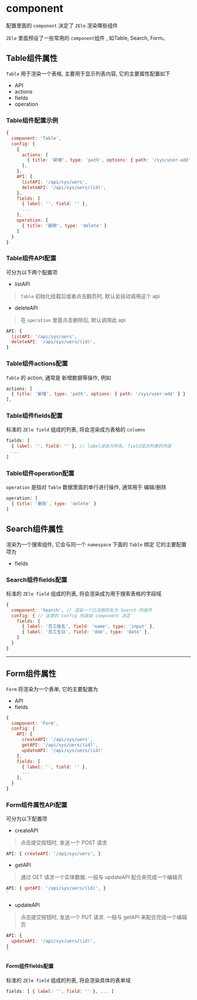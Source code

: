 # component

配置里面的 `component` 决定了 `ZEle` 渲染哪些组件

`ZEle` 里面预设了一些常用的 `component`组件 , 如Table, Search, Form。

## Table组件属性

`Table` 用于渲染一个表格, 主要用于显示列表内容, 它的主要属性配置如下

- API
- actions
- fields
- operation

### Table组件配置示例

```javascript
{
  component: 'Table',
  config: {
    {
      actions: [
        { title: '新增', type: 'path', options: { path: '/sys/user-add' } }
      ],
    },
    API: {
      listAPI: '/api/sys/uers',
      deleteAPI: '/api/sys/uers/(id)',
    },
    fields: [
      { label: '', field: '' },
      ...
    ],
    operation: [
      { title: '删除', type: 'delete' }
    ]
  }
}
```

### Table组件API配置

可分为以下两个配置项

- listAPI

> `Table` 初始化挂载后或者点击翻页时, 默认会自动调用这个 api

- deleteAPI

> 在 `operation` 里面点击删除后, 默认调用此 api

```javascript
API: {
  listAPI: '/api/sys/uers',
  deleteAPI: '/api/sys/uers/(id)',
}
```

### Table组件actions配置

`Table` 的 action, 通常是 新增数据等操作, 例如

```javascript
actions: [
  { title: '新增', type: 'path', options: { path: '/sys/user-add' } }
],
```

### Table组件fields配置

标准的 `ZEle field` 组成的列表, 将会渲染成为表格的 `columns`

```javascript
fields: [
  { label: '', field: '' }, // label渲染为列名, field显示列表的内容
  ...
]
```

### Table组件operation配置

`operation` 是指对 `Table` 数据里面的单行进行操作, 通常用于 编辑/删除

```javascript
operation: [
  { title: '删除', type: 'delete' }
]
```

## Search组件属性

渲染为一个搜索组件, 它会与同一个 `namespace` 下面的 `Table` 绑定 它的主要配置项为

- fields

### Search组件fields配置

标准的 `ZEle field` 组成的列表, 将会渲染成为用于搜索表格的字段域

```javascript
{
  component: 'Search', // 渲染一个已注册的名为 Search 的组件
  config: { // 这里的 config 内容由 component 决定
    fields: [
      { label: '员工姓名', field: 'name', type: 'input' },
      { label: '员工生日', field: 'dob', type: 'date' },
    ]
  }
}
```

--------------------------------------------------------------------------------

## Form组件属性

`Form` 将渲染为一个表单, 它的主要配置为

- API
- fields

```javascript
{
  component: 'Form',
  config: {
    API: {
      createAPI: '/api/sys/uers',
      getAPI: '/api/sys/uers/(id)',
      updateAPI: '/api/sys/uers/(id)'
    },
    fields: [
      { label: '', field: '' },
      ...
    ],
  }
}
```

### Form组件属性API配置

可分为以下配置项

- createAPI

> 点击提交按钮时, 发送一个 POST 请求

```javascript
API: { createAPI: '/api/sys/uers', }
```

- getAPI

> 通过 GET 请求一个实体数据. 一般与 updateAPI 配合来完成一个编辑页

```javascript
API: { getAPI: '/api/sys/uers/(id)', }
`
```

- updateAPI

> 点击提交按钮时, 发送一个 PUT 请求. 一般与 getAPI 来配合完成一个编辑页

```javascript
API: {
  updateAPI: '/api/sys/uers/(id)',
}
`
```

#### Form组件fields配置

标准的 `ZEle field` 组成的列表, 将会渲染具体的表单域

```javascript
fields: [ { label: '', field: '' }, ... ]
```
